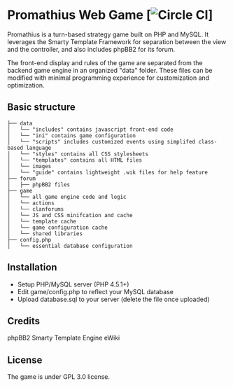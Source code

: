 Promathius Web Game [![Circle CI](https://circleci.com/gh/Shopify/Timber.svg?style=svg)]
=====================

Promathius is a turn-based strategy game built on PHP and MySQL. It leverages the Smarty Template Framework for separation between the view and the controller, and also includes phpBB2 for its forum.

The front-end display and rules of the game are separated from the backend game engine in an organized "data" folder. These files can be modified with minimal programming experience for customization and optimization. 

Basic structure
---------------
```
├── data
│   └── "includes" contains javascript front-end code
│   └── "ini" contains game configuration
│   └── "scripts" includes customized events using simplifed class-based language
│   └── "styles" contains all CSS stylesheets
│   └── "templates" contains all HTML files
│   └── images
│   └── "guide" contains lightweight .wik files for help feature
├── forum
│   ├── phpBB2 files
├── game
│   └── all game engine code and logic
│   └── actions
│   └── clanforums
│   └── JS and CSS minifcation and cache
│   └── template cache
│   └── game configuration cache
│   └── shared libraries
├── config.php
│   └── essential database configuration
```

Installation
---------------
* Setup PHP/MySQL server (PHP 4.5.1+)
* Edit game/config.php to reflect your MySQL database
* Upload database.sql to your server (delete the file once uploaded)

Credits
---------------
phpBB2
Smarty Template Engine
eWiki

License
---------------
The game is under GPL 3.0 license.
